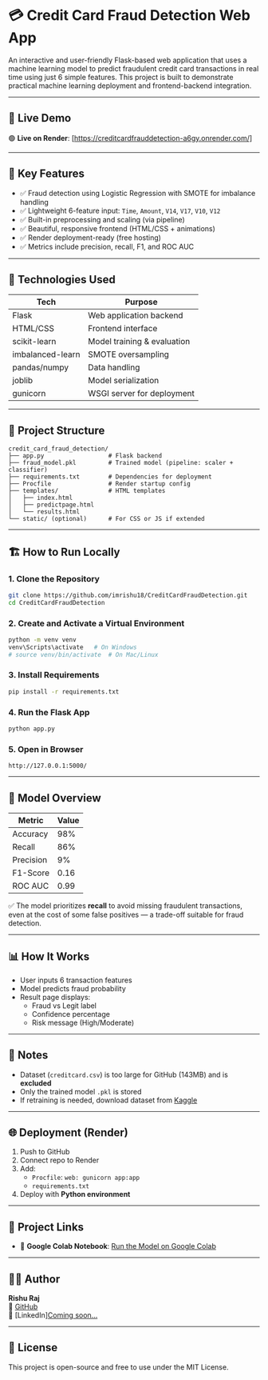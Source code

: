# 💳 Credit Card Fraud Detection Web App

An interactive and user-friendly Flask-based web application that uses a machine learning model to predict fraudulent credit card transactions in real time using just 6 simple features. This project is built to demonstrate practical machine learning deployment and frontend-backend integration.

---

## 🚀 Live Demo

🟢 **Live on Render**: [https://creditcardfrauddetection-a6gy.onrender.com/]

---

## 📌 Key Features

- ✅ Fraud detection using Logistic Regression with SMOTE for imbalance handling
- ✅ Lightweight 6-feature input: `Time`, `Amount`, `V14`, `V17`, `V10`, `V12`
- ✅ Built-in preprocessing and scaling (via pipeline)
- ✅ Beautiful, responsive frontend (HTML/CSS + animations)
- ✅ Render deployment-ready (free hosting)
- ✅ Metrics include precision, recall, F1, and ROC AUC

---

## 🧠 Technologies Used

| Tech             | Purpose                       |
|------------------|-------------------------------|
| Flask            | Web application backend       |
| HTML/CSS         | Frontend interface            |
| scikit-learn     | Model training & evaluation   |
| imbalanced-learn | SMOTE oversampling            |
| pandas/numpy     | Data handling                 |
| joblib           | Model serialization           |
| gunicorn         | WSGI server for deployment    |

---

## 📁 Project Structure

```
credit_card_fraud_detection/
├── app.py                  # Flask backend
├── fraud_model.pkl         # Trained model (pipeline: scaler + classifier)
├── requirements.txt        # Dependencies for deployment
├── Procfile                # Render startup config
├── templates/              # HTML templates
│   ├── index.html
│   ├── predictpage.html
│   └── results.html
└── static/ (optional)      # For CSS or JS if extended
```

---

## 🏗️ How to Run Locally

### 1. Clone the Repository

```bash
git clone https://github.com/imrishu18/CreditCardFraudDetection.git
cd CreditCardFraudDetection
```

### 2. Create and Activate a Virtual Environment

```bash
python -m venv venv
venv\Scripts\activate   # On Windows
# source venv/bin/activate  # On Mac/Linux
```

### 3. Install Requirements

```bash
pip install -r requirements.txt
```

### 4. Run the Flask App

```bash
python app.py
```

### 5. Open in Browser

```
http://127.0.0.1:5000/

```

---

## 🧪 Model Overview

| Metric     | Value   |
|------------|---------|
| Accuracy   | 98%     |
| Recall     | 86%     |
| Precision  | 9%      |
| F1-Score   | 0.16    |
| ROC AUC    | 0.99    |

✅ The model prioritizes **recall** to avoid missing fraudulent transactions, even at the cost of some false positives — a trade-off suitable for fraud detection.

---

## 📊 How It Works

- User inputs 6 transaction features
- Model predicts fraud probability
- Result page displays:
  - Fraud vs Legit label
  - Confidence percentage
  - Risk message (High/Moderate)

---

## 🧹 Notes

- Dataset (`creditcard.csv`) is too large for GitHub (143MB) and is **excluded**
- Only the trained model `.pkl` is stored
- If retraining is needed, download dataset from [Kaggle](https://www.kaggle.com/mlg-ulb/creditcardfraud)

---

## 🌐 Deployment (Render)

1. Push to GitHub
2. Connect repo to Render
3. Add:
   - `Procfile`: `web: gunicorn app:app`
   - `requirements.txt`
4. Deploy with **Python environment**

---

## 🔗 Project Links

- 📓 **Google Colab Notebook**: [Run the Model on Google Colab](https://colab.research.google.com/drive/1ibs8pfJF6mm_iSzIzstnMq8TagEk5ZEL?usp=sharing)

---

## 👨‍💻 Author

**Rishu Raj**  
🔗 [GitHub](https://github.com/imrishu18)  
💼 [LinkedIn][Coming soon...](https://www.linkedin.com/in/your-link)

---

## 📜 License

This project is open-source and free to use under the MIT License.
